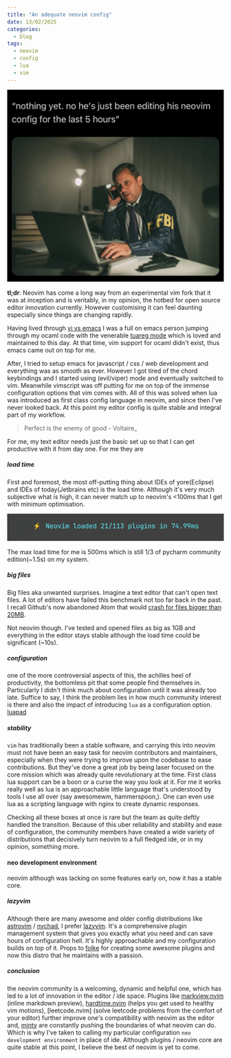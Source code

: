 ```yaml
---
title: "An adequate neovim config"
date: 13/02/2025
categories:
  - blog
tags:
  - neovim
  - config
  - lua
  - vim
---
```


![neovim perennial](/assets/images/nvim_perennial.jpeg)

**tl;dr**: Neovim has come a long way from an experimental vim fork that it was at inception and is veritably, in my opinion, the hotbed for open source editor innovation currently. However customising it can feel daunting especially since things are changing rapidly.

Having lived through [vi vs emacs](https://en.wikipedia.org/wiki/Editor_war) I was a full on emacs person jumping through my ocaml code with the venerable [tuareg mode](https://github.com/ocaml/tuareg) which is loved and maintained to this day. At that time, vim support for ocaml didn't exist, thus emacs came out on top for me.

After, I tried to setup emacs for javascript / css / web development and everything was as smooth as ever. However I got tired of the chord keybindings and I started using (evil/viper) mode and eventually switched to vim. Meanwhile vimscript was off putting for me on top of the immense configuration options that vim comes with. All of this was solved when lua was introduced as first class config language in neovim, and since then I've never looked back. At this point my editor config is quite stable and integral part of my workflow.

> Perfect is the enemy of good - Voltaire\_

For me, my text editor needs just the basic set up so that I can get productive with it from day one. For me they are

##### load time

First and foremost, the most off-putting thing about IDEs of yore(Eclipse) and IDEs of today(Jetbrains etc) is the load time. Although it's very much subjective what is high, it can never match up to neovim's <100ms that I get with minimum optimisation.

![load time](/assets/images/nvim_load_time.png)

The max load time for me is 500ms which is still 1/3 of pycharm community edition(~1.5s) on my system.

##### big files

Big files aka unwanted surprises. Imagine a text editor that can't open text files. A lot of editors have failed this benchmark not too far back in the past. I recall Github's now abandoned Atom that would [crash for files bigger than 20MB](https://github.com/atom/atom/issues/12049).

Not neovim though. I've tested and opened files as big as 1GB and everything in the editor stays stable although the load time could be significant (~10s).

##### configuration

one of the more controversial aspects of this, the achilles heel of productivity, the bottomless pit that some people find themselves in. Particularly I didn't think much about configuration until it was already too late. Suffice to say, I think the problem lies in how much community interest is there and also the impact of introducing `lua` as a configuration option.
[luapad](https://github.com/<>/luapad)

##### stability

`vim` has traditionally been a stable software, and carrying this into neovim must not have been an easy task for neovim contributors and maintainers, especially when they were trying to improve upon the codebase to ease contributions. But they've done a great job by being laser focused on the core mission which was already quite revolutionary at the time. First class lua support can be a boon or a curse the way you look at it. For me it works really well as lua is an approachable little language that's understood by tools I use all over (say awesomewm, hammerspoon,). One can even use lua as a scripting language with nginx to create dynamic responses.

Checking all these boxes at once is rare but the team as quite deftly handled the transition. Because of this uber reliability and stability and ease of configuration, the community members have created a wide variety of distributions that decisively turn neovim to a full fledged ide, or in my opinion, something more.

#### neo development environment

neovim although was lacking on some features early on, now it has a stable core.

##### lazyvim

Although there are many awesome and older config distributions like [astrovim](https://github.com/astro/astrovim) / [nvchad](https://github.com/nvchad/<>), I prefer [lazyvim](https://lazyvim.org). It's a comprehensive plugin management system that gives you exactly what you need and can save hours of configuration hell. It's highly approachable and my configuration builds on top of it. Props to [folke](https://github.com/folke) for creating some awesome plugins and now this distro that he maintains with a passion.

##### conclusion

the neovim community is a welcoming, dynamic and helpful one, which has led to a lot of innovation in the editor / ide space. Plugins like [markview.nvim](https://github.com/<>/<>) (inline markdown preview), [hardtime.nvim](https://github.com/) (helps you get used to healthy vim motions), [leetcode.nvim] (solve leetcode problems from the comfort of your editor) further improve one's compatibility with neovim as the editor and, [minty](https://github.com/nvchad/minty) are constantly pushing the boundaries of what neovim can do. Which is why I've taken to calling my particular configuration `neo development environment` in place of ide. Although plugins / neovim core are quite stable at this point, I believe the best of neovim is yet to come.
